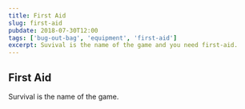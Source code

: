 ```yaml
---
title: First Aid
slug: first-aid
pubdate: 2018-07-30T12:00
tags: ['bug-out-bag', 'equipment', 'first-aid']
excerpt: Suvival is the name of the game and you need first-aid.
---
```

## First Aid

Survival is the name of the game.